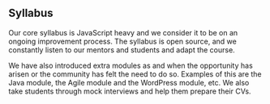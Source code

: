 Syllabus
---

Our core syllabus is JavaScript heavy and we consider it to be on an ongoing improvement process. The syllabus is open source, and we constantly listen to our mentors and students and adapt the course.

We have also introduced extra modules as and when the opportunity has arisen or the community has felt the need to do so. Examples of this are the Java module, the Agile module and the WordPress module, etc. We also take students through mock interviews and help them prepare their CVs.
